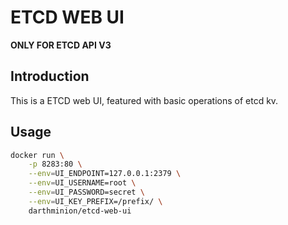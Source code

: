 # ETCD WEB UI

**ONLY FOR ETCD API V3**

## Introduction

This is a ETCD web UI, featured with basic operations of etcd kv.

## Usage

```sh
docker run \
    -p 8283:80 \
    --env=UI_ENDPOINT=127.0.0.1:2379 \
    --env=UI_USERNAME=root \
    --env=UI_PASSWORD=secret \
    --env=UI_KEY_PREFIX=/prefix/ \
    darthminion/etcd-web-ui
```
